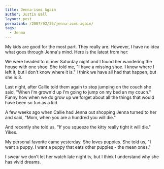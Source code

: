 ```yaml
---
title: Jenna-isms Again
author: Justin Ball
layout: post
permalink: /2007/02/26/jenna-isms-again/
tags:
  - Jenna
---
```


My kids are good for the most part. They really are. However, I have no idea what goes through Jenna's mind. Here is the latest from her:

We were headed to dinner Saturday night and I found her wandering the house with one shoe. She told me, "I have a missing shoe. I know where I left it, but I don't know where it is." I think we have all had that happen, but she is 3.

Last night, after Callie told them again to stop jumping on the couch she said, "When I'm grown'd up I'm going to jump on my bed an my couch." Funny how when we do grow up we forget about all the things that would have been so fun as a kid.

A few weeks ago when Callie had Jenna out shopping Jenna turned to her and said, "Mom, when you are a hundred you will die."

And recently she told us, "If you squeeze the kitty really tight it will die." Yikes.

My personal favorite came yesterday. She loves puppies. She told us, "I want a puppy. I want a puppy that eats other puppies - the mean ones."

I swear we don't let her watch late night tv, but I think I understand why she has vivid dreams.